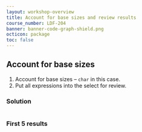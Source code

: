 ```yaml
---
layout: workshop-overview
title: Account for base sizes and review results
course_number: LDF-204
banner: banner-code-graph-shield.png
octicon: package
toc: false
---
```


## Account for base sizes

1.  Account for base sizes &#x2013; `char` in this case.
2.  Put all expressions into the select for review.



### Solution
```ql file=./src/session/example7a.ql
```



### First 5 results
```ql file=./tests/session/Example7a/example7a.expected#L1-L5



